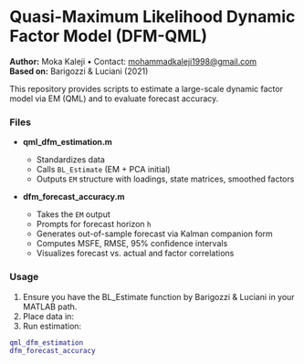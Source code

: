 # Quasi-Maximum Likelihood Dynamic Factor Model (DFM-QML)

**Author:** Moka Kaleji • Contact: mohammadkaleji1998@gmail.com  
**Based on:** Barigozzi & Luciani (2021)

This repository provides scripts to estimate a large-scale dynamic factor model via EM (QML) and to evaluate forecast accuracy.

### Files

- **qml_dfm_estimation.m**  
  - Standardizes data  
  - Calls `BL_Estimate` (EM + PCA initial)  
  - Outputs `EM` structure with loadings, state matrices, smoothed factors  

- **dfm_forecast_accuracy.m**  
  - Takes the `EM` output  
  - Prompts for forecast horizon `h`  
  - Generates out-of-sample forecast via Kalman companion form  
  - Computes MSFE, RMSE, 95% confidence intervals  
  - Visualizes forecast vs. actual and factor correlations  

### Usage

1. Ensure you have the BL_Estimate function by Barigozzi & Luciani in your MATLAB path.
2. Place data in:
3. Run estimation:
```matlab
qml_dfm_estimation
dfm_forecast_accuracy
